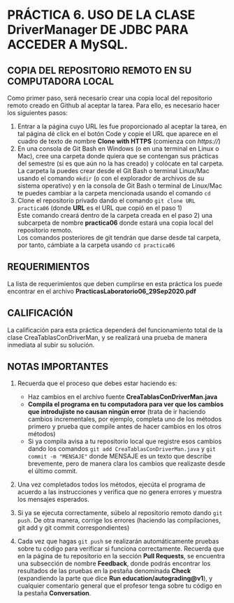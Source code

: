 # PRÁCTICA 6. USO DE LA CLASE DriverManager DE JDBC PARA ACCEDER A MySQL.

## COPIA DEL REPOSITORIO REMOTO EN SU COMPUTADORA LOCAL
Como primer paso, será necesario crear una copia local del repositorio remoto creado en Github al aceptar la tarea. Para ello, es necesario hacer los siguientes pasos:
1)	Entrar a la página cuyo URL les fue proporcionado al aceptar la tarea, en tal página dé click en el botón Code y copie el URL que aparece en el cuadro de texto de nombre **Clone with HTTPS** (comienza con *https://*)
2)	En una consola de Git Bash en Windows (o en una terminal en Linux o Mac), cree una carpeta donde quiera que se contengan sus prácticas del semestre (si es que aún no la has creado) y colócate en tal carpeta. La carpeta la puedes crear desde el Git Bash o terminal Linux/Mac usando el comando `mkdir` (o con el explorador de archivos de su sistema operativo) y en la consola de Git Bash o terminal de Linux/Mac te puedes cambiar a la carpeta mencionada usando el comando `cd`
3)	Clone el repositorio privado dando el comando `git clone URL practica06`
 (donde **URL** es el URL que copió en el paso 1)\
 Este comando creará dentro de la carpeta creada en el paso 2) una subcarpeta de nombre **practica06** donde estará una copia local del repositorio remoto.\
 Los comandos posteriores de git tendrán que darse desde tal carpeta, por tanto, cámbiate a la carpeta usando `cd practica06`


## REQUERIMIENTOS

La lista de requerimientos que deben cumplirse en esta práctica los puede encontrar en el archivo **PracticasLaboratorio06_29Sep2020.pdf**


## CALIFICACIÓN

La calificación para esta práctica dependerá del funcionamiento total de la clase CreaTablasConDriverMan, y se realizará una prueba de manera inmediata al subir su solución.


## NOTAS IMPORTANTES


1. Recuerda que el proceso que debes estar haciendo es:
   - Haz cambios  en el archivo fuente **CreaTablasConDriverMan.java** 
   - **Compila el programa en tu computadora para ver que los cambios que introdujiste no causan ningún error** (trata de ir haciendo cambios incrementales, por ejemplo, completa uno de los métodos primero y prueba que compile antes de hacer cambios en los otros métodos)
   - Si ya compila avisa a tu repositorio local que registre esos cambios dando los comandos `git add CreaTablasConDriverMan.java` y `git commit -m "MENSAJE"` donde MENSAJE es un texto que describe brevemente, pero de manera clara los cambios que realizaste desde el último commit. 

2. Una vez completados todos los métodos, ejecúta el programa de acuerdo a las instrucciones y verifica que no genera errores y muestra los mensajes esperados. 

3. Si ya se ejecuta correctamente, súbelo al repositorio remoto dando `git push`. De otra manera, corrige los errores (haciendo las compilaciones, git add y git commit correspondientes)

4. Cada vez que hagas `git push` se realizarán automáticamente pruebas sobre tu código para verificar si funciona correctamente. Recuerda que en la página de tu repositorio en la sección **Pull Requests**, se encuentra una subsección de nombre **Feedback**, donde podrás encontrar los resultados de las pruebas en la pestaña denominada **Check** (expandiendo la parte que dice **Run education/autograding@v1**), y cualquier comentario general que el profesor tenga sobre tu código en la pestaña **Conversation**. 
